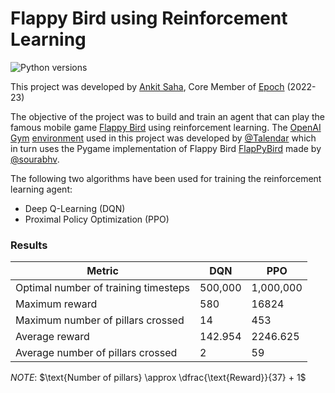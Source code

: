 # Flappy Bird using Reinforcement Learning

![Python versions](https://img.shields.io/pypi/pyversions/flappy-bird-gym)

This project was developed by [Ankit Saha](https://github.com/Ankit-Saha-2003), Core Member of [Epoch](https://github.com/IITH-Epoch) (2022-23)

The objective of the project was to build and train an agent that can play the famous mobile game [Flappy Bird](https://en.wikipedia.org/wiki/Flappy_Bird) using reinforcement learning. The [OpenAI Gym](https://www.gymlibrary.dev/) [environment](https://github.com/Talendar/flappy-bird-gym) used in this project was developed by [@Talendar](https://github.com/Talendar) which in turn uses the Pygame implementation of Flappy Bird [FlapPyBird](https://github.com/sourabhv/FlapPyBird) made by [@sourabhv](https://github.com/sourabhv).

The following two algorithms have been used for training the reinforcement learning agent:
- Deep Q-Learning (DQN)
- Proximal Policy Optimization (PPO)

### Results
| Metric                               | DQN     | PPO       |
|--------------------------------------|---------|-----------|
| Optimal number of training timesteps | 500,000 | 1,000,000 |
| Maximum reward                       | 580     | 16824     |
| Maximum number of pillars crossed    | 14      | 453       |
| Average reward                       | 142.954 | 2246.625  |
| Average number of pillars crossed    | 2       | 59        |

_NOTE_: $\text{Number of pillars} \approx \dfrac{\text{Reward}}{37} + 1$
